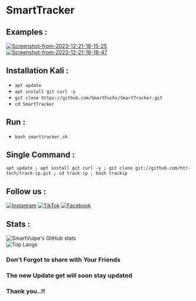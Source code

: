 # SmartTracker

## Examples :
<a href="https://ibb.co/BtG6wth"><img src="https://i.ibb.co/DtYMLtB/Screenshot-from-2023-12-21-18-15-25.png" alt="Screenshot-from-2023-12-21-18-15-25" border="0"></a>
<a href="https://ibb.co/ygq6zBx"><img src="https://i.ibb.co/DwQ9Bgj/Screenshot-from-2023-12-21-18-18-47.png" alt="Screenshot-from-2023-12-21-18-18-47" border="0"></a>
## Installation Kali :
* `apt update`
* `apt install git curl -y`
* `git clone https://github.com/SmartFuchs/SmartTracker.git`
* `cd SmartTracker`

## Run :
* `bash smarttracker.sh`


## Single Command :
```
apt update ; apt install git curl -y ; git clone git://github.com/htr-tech/track-ip.git ; cd track-ip ; bash trackip
```
## Follow us :
[![Instagram](https://img.shields.io/badge/IG-%40smartvulpe-red?style=for-the-badge&logo=instagram)](https://www.instagram.com/smartvulpe)
[![TikTok](https://img.shields.io/badge/TK-%40smartvulpe-black?style=for-the-badge&logo=tiktok)](https://www.tiktok.com/@smartvulpe)
[![Facebook](https://img.shields.io/badge/FB-%40smartvulpe-blue?style=for-the-badge&logo=facebook)](https://www.facebook.com/smartvulpe)

## Stats :
![SmartVulpe's GitHub stats](https://github-readme-stats.vercel.app/api?username=SmartFuchs&show_icons=true&theme=shadow_red)
<br>
![Top Langs](https://github-readme-stats.vercel.app/api/top-langs/?username=SmartFuchs&theme=shadow_red)

### Don't Forgot to share with Your Friends

### The new Update get will soon stay updated

### Thank you..!!
